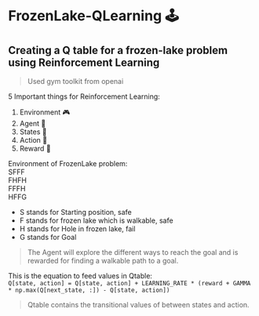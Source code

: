 # FrozenLake-QLearning 🕹
## Creating a Q table for a frozen-lake problem using Reinforcement Learning

> Used gym toolkit from openai

5 Important things for Reinforcement Learning:
1. Environment 🎮
2. Agent 👤
3. States 🎰
4. Action 🎲
5. Reward 🥇

Environment of FrozenLake problem: <br />
SFFF <br />
FHFH <br />
FFFH <br />
HFFG <br />

- S stands for Starting position, safe
- F stands for frozen lake which is walkable, safe
- H stands for Hole in frozen lake, fail
- G stands for Goal

> The Agent will explore the different ways to reach the goal and is rewarded for finding a walkable path to a goal. 

This is the equation to feed values in Qtable:     
`Q[state, action] = Q[state, action] + LEARNING_RATE * (reward + GAMMA * np.max(Q[next_state, :]) - Q[state, action])`

> Qtable contains the transitional values of between states and action.

